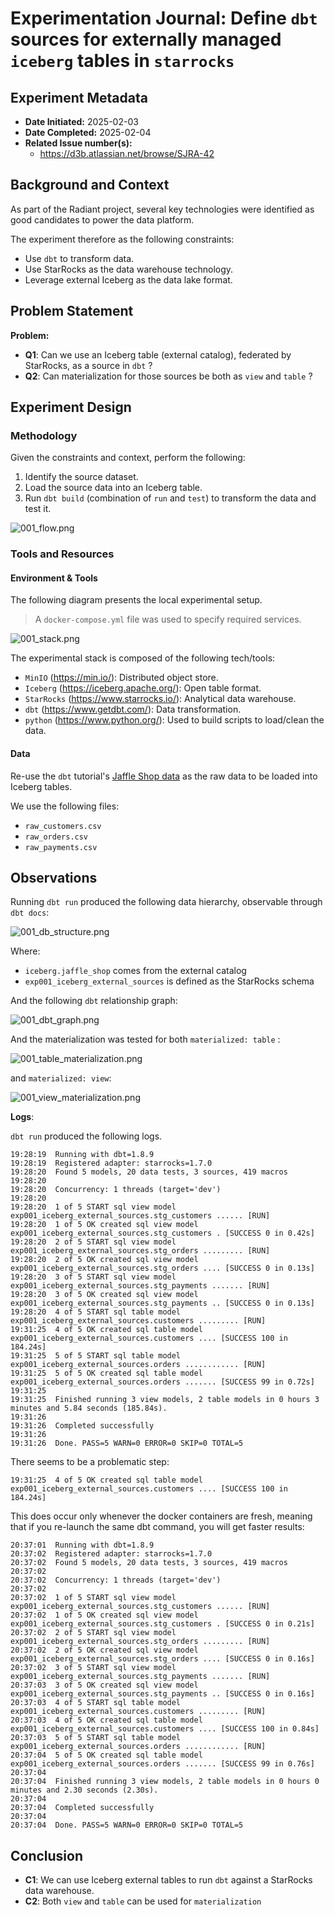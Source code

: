 # Experimentation Journal: Define `dbt` sources for externally managed `iceberg` tables in `starrocks`

## Experiment Metadata
- **Date Initiated:** 2025-02-03
- **Date Completed:** 2025-02-04
- **Related Issue number(s):** 
  - https://d3b.atlassian.net/browse/SJRA-42

## Background and Context

As part of the Radiant project, several key technologies were identified as good candidates to power the data platform.

The experiment therefore as the following constraints: 

- Use `dbt` to transform data.
- Use StarRocks as the data warehouse technology. 
- Leverage external Iceberg as the data lake format.

## Problem Statement

**Problem:**
- **Q1**: Can we use an Iceberg table (external catalog), federated by StarRocks, as a source in `dbt` ? 
- **Q2**: Can materialization for those sources be both as `view` and `table` ?

## Experiment Design

### Methodology

Given the constraints and context, perform the following: 

1. Identify the source dataset.
2. Load the source data into an Iceberg table. 
3. Run `dbt build` (combination of `run` and `test`) to transform the data and test it.

![001_flow.png](resources/001_flow.png)

### Tools and Resources

#### Environment & Tools

The following diagram presents the local experimental setup.
> A `docker-compose.yml` file was used to specify required services. 

![001_stack.png](resources/001_stack.png)

The experimental stack is composed of the following tech/tools: 

- `MinIO` (https://min.io/): Distributed object store.
- `Iceberg` (https://iceberg.apache.org/): Open table format.
- `StarRocks` (https://www.starrocks.io/): Analytical data warehouse.
- `dbt` (https://www.getdbt.com/): Data transformation. 
- `python` (https://www.python.org/): Used to build scripts to load/clean the data.

#### Data

Re-use the `dbt` tutorial's [Jaffle Shop data](https://github.com/dbt-labs/jaffle-shop?tab=readme-ov-file#-load-the-data-from-s3) as the raw data to be loaded into Iceberg tables.

We use the following files:

  - `raw_customers.csv`
  - `raw_orders.csv`
  - `raw_payments.csv`

## Observations

Running `dbt run` produced the following data hierarchy, observable through `dbt docs`:

![001_db_structure.png](resources/001_db_structure.png)

Where:
- `iceberg.jaffle_shop` comes from the external catalog 
- `exp001_iceberg_external_sources` is defined as the StarRocks schema

And the following `dbt` relationship graph:

![001_dbt_graph.png](resources/001_dbt_graph.png)

And the materialization was tested for both `materialized: table` : 

![001_table_materialization.png](resources/001_table_materialization.png)

and `materialized: view`: 

![001_view_materialization.png](resources/001_view_materialization.png)

**Logs**:

`dbt run` produced the following logs. 

```
19:28:19  Running with dbt=1.8.9
19:28:19  Registered adapter: starrocks=1.7.0
19:28:20  Found 5 models, 20 data tests, 3 sources, 419 macros
19:28:20  
19:28:20  Concurrency: 1 threads (target='dev')
19:28:20  
19:28:20  1 of 5 START sql view model exp001_iceberg_external_sources.stg_customers ...... [RUN]
19:28:20  1 of 5 OK created sql view model exp001_iceberg_external_sources.stg_customers . [SUCCESS 0 in 0.42s]
19:28:20  2 of 5 START sql view model exp001_iceberg_external_sources.stg_orders ......... [RUN]
19:28:20  2 of 5 OK created sql view model exp001_iceberg_external_sources.stg_orders .... [SUCCESS 0 in 0.13s]
19:28:20  3 of 5 START sql view model exp001_iceberg_external_sources.stg_payments ....... [RUN]
19:28:20  3 of 5 OK created sql view model exp001_iceberg_external_sources.stg_payments .. [SUCCESS 0 in 0.13s]
19:28:20  4 of 5 START sql table model exp001_iceberg_external_sources.customers ......... [RUN]
19:31:25  4 of 5 OK created sql table model exp001_iceberg_external_sources.customers .... [SUCCESS 100 in 184.24s] 
19:31:25  5 of 5 START sql table model exp001_iceberg_external_sources.orders ............ [RUN]
19:31:25  5 of 5 OK created sql table model exp001_iceberg_external_sources.orders ....... [SUCCESS 99 in 0.72s]
19:31:25  
19:31:25  Finished running 3 view models, 2 table models in 0 hours 3 minutes and 5.84 seconds (185.84s).
19:31:26  
19:31:26  Completed successfully
19:31:26  
19:31:26  Done. PASS=5 WARN=0 ERROR=0 SKIP=0 TOTAL=5
```

There seems to be a problematic step: 

```
19:31:25  4 of 5 OK created sql table model exp001_iceberg_external_sources.customers .... [SUCCESS 100 in 184.24s] 
```

This does occur only whenever the docker containers are fresh, meaning that if you re-launch the same dbt command, you will get faster results:

```
20:37:01  Running with dbt=1.8.9
20:37:02  Registered adapter: starrocks=1.7.0
20:37:02  Found 5 models, 20 data tests, 3 sources, 419 macros
20:37:02  
20:37:02  Concurrency: 1 threads (target='dev')
20:37:02  
20:37:02  1 of 5 START sql view model exp001_iceberg_external_sources.stg_customers ...... [RUN]
20:37:02  1 of 5 OK created sql view model exp001_iceberg_external_sources.stg_customers . [SUCCESS 0 in 0.21s]
20:37:02  2 of 5 START sql view model exp001_iceberg_external_sources.stg_orders ......... [RUN]
20:37:02  2 of 5 OK created sql view model exp001_iceberg_external_sources.stg_orders .... [SUCCESS 0 in 0.16s]
20:37:02  3 of 5 START sql view model exp001_iceberg_external_sources.stg_payments ....... [RUN]
20:37:03  3 of 5 OK created sql view model exp001_iceberg_external_sources.stg_payments .. [SUCCESS 0 in 0.16s]
20:37:03  4 of 5 START sql table model exp001_iceberg_external_sources.customers ......... [RUN]
20:37:03  4 of 5 OK created sql table model exp001_iceberg_external_sources.customers .... [SUCCESS 100 in 0.84s]
20:37:03  5 of 5 START sql table model exp001_iceberg_external_sources.orders ............ [RUN]
20:37:04  5 of 5 OK created sql table model exp001_iceberg_external_sources.orders ....... [SUCCESS 99 in 0.76s]
20:37:04  
20:37:04  Finished running 3 view models, 2 table models in 0 hours 0 minutes and 2.30 seconds (2.30s).
20:37:04  
20:37:04  Completed successfully
20:37:04  
20:37:04  Done. PASS=5 WARN=0 ERROR=0 SKIP=0 TOTAL=5
```

## Conclusion 

- **C1**: We can use Iceberg external tables to run `dbt` against a StarRocks data warehouse.
- **C2**: Both `view` and `table` can be used for `materialization`


